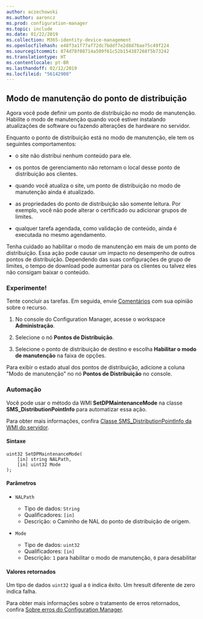 ```yaml
---
author: aczechowski
ms.author: aaroncz
ms.prod: configuration-manager
ms.topic: include
ms.date: 01/22/2019
ms.collection: M365-identity-device-management
ms.openlocfilehash: e48f3a1f77af72dc7bddf7e2d8d76ae75c49f224
ms.sourcegitcommit: 874d78f08714a509f61c52b154387268f5b73242
ms.translationtype: HT
ms.contentlocale: pt-BR
ms.lasthandoff: 02/12/2019
ms.locfileid: "56142908"
---
```

## <a name="bkmk_dpmaint"></a> Modo de manutenção do ponto de distribuição 
<!--3555754-->

Agora você pode definir um ponto de distribuição no modo de manutenção. Habilite o modo de manutenção quando você estiver instalando atualizações de software ou fazendo alterações de hardware no servidor.

Enquanto o ponto de distribuição está no modo de manutenção, ele tem os seguintes comportamentos: 

- o site não distribui nenhum conteúdo para ele.  

- os pontos de gerenciamento não retornam o local desse ponto de distribuição aos clientes. 

- quando você atualiza o site, um ponto de distribuição no modo de manutenção ainda é atualizado. 

- as propriedades do ponto de distribuição são somente leitura. Por exemplo, você não pode alterar o certificado ou adicionar grupos de limites.  

- qualquer tarefa agendada, como validação de conteúdo, ainda é executada no mesmo agendamento. 

Tenha cuidado ao habilitar o modo de manutenção em mais de um ponto de distribuição. Essa ação pode causar um impacto no desempenho de outros pontos de distribuição. Dependendo das suas configurações de grupo de limites, o tempo de download pode aumentar para os clientes ou talvez eles não consigam baixar o conteúdo. 


### <a name="try-it-out"></a>Experimente!

Tente concluir as tarefas. Em seguida, envie [Comentários](/sccm/core/understand/find-help#product-feedback) com sua opinião sobre o recurso.

1. No console do Configuration Manager, acesse o workspace **Administração**.  

2. Selecione o nó **Pontos de Distribuição**.  

3. Selecione o ponto de distribuição de destino e escolha **Habilitar o modo de manutenção** na faixa de opções.  

Para exibir o estado atual dos pontos de distribuição, adicione a coluna "Modo de manutenção" no nó **Pontos de Distribuição** no console. 


### <a name="automation"></a>Automação

Você pode usar o método da WMI **SetDPMaintenanceMode** na classe **SMS_DistributionPointInfo** para automatizar essa ação. 

Para obter mais informações, confira [Classe SMS_DistributionPointInfo da WMI do servidor](/sccm/develop/reference/core/servers/configure/sms_distributionpointinfo-server-wmi-class). 

#### <a name="syntax"></a>Sintaxe
```
uint32 SetDPMaintenanceMode(
    [in] string NALPath, 
    [in] uint32 Mode
);
```

#### <a name="parameters"></a>Parâmetros  
- `NALPath`  
    - Tipo de dados: `String`  
    - Qualificadores: `[in]`  
    - Descrição: o Caminho de NAL do ponto de distribuição de origem.  

- `Mode`  
    - Tipo de dados: `uint32` 
    - Qualificadores: `[in]`  
    - Descrição: `1` para habilitar o modo de manutenção, `0` para desabilitar  

#### <a name="return-values"></a>Valores retornados  
Um tipo de dados `uint32` igual a `0` indica êxito. Um hresult diferente de zero indica falha.  

Para obter mais informações sobre o tratamento de erros retornados, confira [Sobre erros do Configuration Manager](/sccm/develop/core/understand/about-configuration-manager-errors).  


